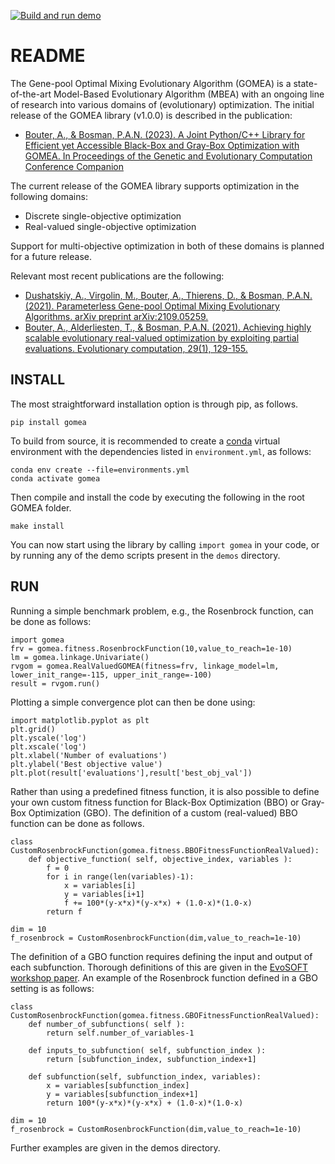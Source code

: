 [![Build and run demo](https://github.com/abouter/gomea/actions/workflows/run_demo.yml/badge.svg?branch=main)](https://github.com/abouter/gomea/actions/workflows/run_demo.yml)

# README
The Gene-pool Optimal Mixing Evolutionary Algorithm (GOMEA) is a state-of-the-art Model-Based Evolutionary Algorithm (MBEA) with an ongoing line of research into various domains of (evolutionary) optimization.
The initial release of the GOMEA library (v1.0.0) is described in the publication:
- [Bouter, A., & Bosman, P.A.N. (2023). A Joint Python/C++ Library for Efficient yet Accessible Black-Box and Gray-Box Optimization with GOMEA. In Proceedings of the Genetic and Evolutionary Computation Conference Companion](https://arxiv.org/abs/2305.06246)

The current release of the GOMEA library supports optimization in the following domains:
- Discrete single-objective optimization
- Real-valued single-objective optimization

Support for multi-objective optimization in both of these domains is planned for a future release.

Relevant most recent publications are the following:
- [Dushatskiy, A., Virgolin, M., Bouter, A., Thierens, D., & Bosman, P.A.N. (2021). Parameterless Gene-pool Optimal Mixing Evolutionary Algorithms. arXiv preprint arXiv:2109.05259.](https://arxiv.org/abs/2109.05259)
- [Bouter, A., Alderliesten, T., & Bosman, P.A.N. (2021). Achieving highly scalable evolutionary real-valued optimization by exploiting partial evaluations. Evolutionary computation, 29(1), 129-155.](https://ieeexplore.ieee.org/abstract/document/9367090)

## INSTALL
The most straightforward installation option is through pip, as follows.
```
pip install gomea
```

To build from source, it is recommended to create a [conda](https://docs.conda.io/projects/conda/en/latest/index.html) virtual environment with the dependencies listed in `environment.yml`, as follows:
```
conda env create --file=environments.yml
conda activate gomea
```
Then compile and install the code by executing the following in the root GOMEA folder.
```
make install
```
You can now start using the library by calling `import gomea` in your code, or by running any of the demo scripts present in the `demos` directory.

## RUN
Running a simple benchmark problem, e.g., the Rosenbrock function, can be done as follows:
```
import gomea
frv = gomea.fitness.RosenbrockFunction(10,value_to_reach=1e-10)
lm = gomea.linkage.Univariate()
rvgom = gomea.RealValuedGOMEA(fitness=frv, linkage_model=lm, lower_init_range=-115, upper_init_range=-100)
result = rvgom.run()
```

Plotting a simple convergence plot can then be done using:
```
import matplotlib.pyplot as plt
plt.grid()
plt.yscale('log')
plt.xscale('log')
plt.xlabel('Number of evaluations')
plt.ylabel('Best objective value')
plt.plot(result['evaluations'],result['best_obj_val'])
```

Rather than using a predefined fitness function, it is also possible to define your own custom fitness function for Black-Box Optimization (BBO) or Gray-Box Optimization (GBO). The definition of a custom (real-valued) BBO function can be done as follows.
```
class CustomRosenbrockFunction(gomea.fitness.BBOFitnessFunctionRealValued):
    def objective_function( self, objective_index, variables ):
        f = 0
        for i in range(len(variables)-1):
            x = variables[i]
            y = variables[i+1]
            f += 100*(y-x*x)*(y-x*x) + (1.0-x)*(1.0-x)
        return f

dim = 10
f_rosenbrock = CustomRosenbrockFunction(dim,value_to_reach=1e-10)
```

The definition of a GBO function requires defining the input and output of each subfunction. Thorough definitions of this are given in the [EvoSOFT workshop paper](https://arxiv.org/abs/2305.06246).
An example of the Rosenbrock function defined in a GBO setting is as follows:
```
class CustomRosenbrockFunction(gomea.fitness.GBOFitnessFunctionRealValued):
    def number_of_subfunctions( self ):
        return self.number_of_variables-1
    
    def inputs_to_subfunction( self, subfunction_index ):
        return [subfunction_index, subfunction_index+1]

    def subfunction(self, subfunction_index, variables):
        x = variables[subfunction_index]
        y = variables[subfunction_index+1]
        return 100*(y-x*x)*(y-x*x) + (1.0-x)*(1.0-x)
        
dim = 10
f_rosenbrock = CustomRosenbrockFunction(dim,value_to_reach=1e-10)
```

Further examples are given in the demos directory.
